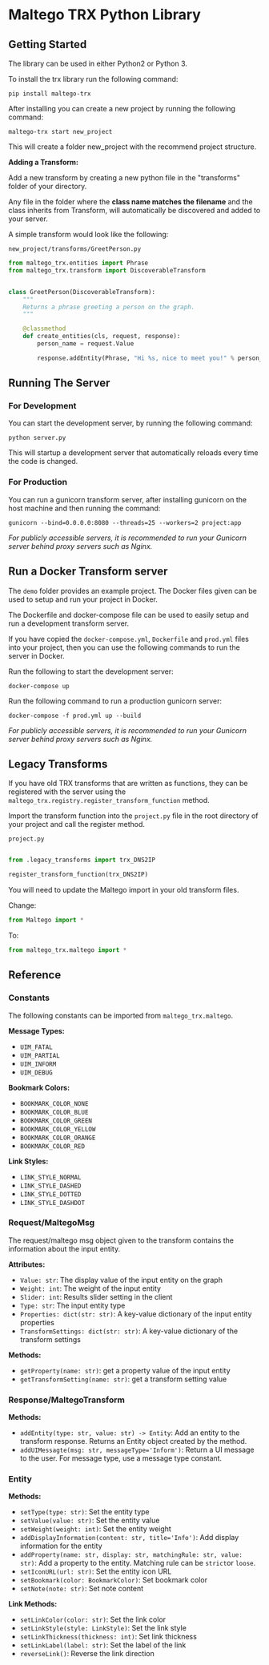 # Maltego TRX Python Library

## Getting Started
The library can be used in either Python2 or Python 3.

To install the trx library run the following command:
```
pip install maltego-trx
```

After installing you can create a new project by running the following command:
```
maltego-trx start new_project
```

This will create a folder new_project with the recommend project structure.

**Adding a Transform:**

Add a new transform by creating a new python file in the "transforms" folder of your directory.

Any file in the folder where the **class name matches the filename** and the class inherits from Transform, will automatically be discovered and added to your server.


A simple transform would look like the following:

`new_project/transforms/GreetPerson.py`
```python
from maltego_trx.entities import Phrase
from maltego_trx.transform import DiscoverableTransform


class GreetPerson(DiscoverableTransform):
    """
    Returns a phrase greeting a person on the graph.
    """

    @classmethod
    def create_entities(cls, request, response):
        person_name = request.Value

        response.addEntity(Phrase, "Hi %s, nice to meet you!" % person_name)
```

## Running The Server
### For Development

You can start the development server, by running the following command:
```
python server.py
```

This will startup a development server that automatically reloads every time the code is changed.

### For Production
You can run a gunicorn transform server, after installing gunicorn on the host machine and then running the command:
```
gunicorn --bind=0.0.0.0:8080 --threads=25 --workers=2 project:app
```

*For publicly accessible servers, it is recommended to run your Gunicorn server behind proxy servers such as Nginx.*

## Run a Docker Transform server
The `demo` folder provides an example project. The Docker files given can be used to setup and run your project in Docker.

The Dockerfile and docker-compose file can be used to easily setup and run a development transform server.

If you have copied the `docker-compose.yml`, `Dockerfile` and `prod.yml` files into your project, 
then you can use the following commands to run the server in Docker.

Run the following to start the development server:
```
docker-compose up
```

Run the following command to run a production gunicorn server:
```
docker-compose -f prod.yml up --build
```

*For publicly accessible servers, it is recommended to run your Gunicorn server behind proxy servers such as Nginx.*

## Legacy Transforms
If you have old TRX transforms that are written as functions, 
they can be registered with the server using the `maltego_trx.registry.register_transform_function` method.

Import the transform function into the `project.py` file in the root directory of your project and call the register method.

`project.py`
```python

from .legacy_transforms import trx_DNS2IP

register_transform_function(trx_DNS2IP)

``` 

You will need to update the Maltego import in your old transform files.

Change:
```python
from Maltego import *
```
To:
```python
from maltego_trx.maltego import *
```

## Reference
### Constants
The following constants can be imported from `maltego_trx.maltego`.

**Message Types:**
 - `UIM_FATAL`
 - `UIM_PARTIAL`
 - `UIM_INFORM`
 - `UIM_DEBUG`
 
**Bookmark Colors:**
 - `BOOKMARK_COLOR_NONE`
 - `BOOKMARK_COLOR_BLUE`
 - `BOOKMARK_COLOR_GREEN`
 - `BOOKMARK_COLOR_YELLOW`
 - `BOOKMARK_COLOR_ORANGE`
 - `BOOKMARK_COLOR_RED`

**Link Styles:**
 - `LINK_STYLE_NORMAL`
 - `LINK_STYLE_DASHED`
 - `LINK_STYLE_DOTTED`
 - `LINK_STYLE_DASHDOT`



### Request/MaltegoMsg
The request/maltego msg object given to the transform contains the information about the input entity.

**Attributes:**
 - `Value: str`: The display value of the input entity on the graph
 - `Weight: int`: The weight of the input entity
 - `Slider: int`: Results slider setting in the client
 - `Type: str`: The input entity type
 - `Properties: dict(str: str)`: A key-value dictionary of the input entity properties
 - `TransformSettings: dict(str: str)`: A key-value dictionary of the transform settings

**Methods:**
 - `getProperty(name: str)`: get a property value of the input entity
 - `getTransformSetting(name: str)`: get a transform setting value

### Response/MaltegoTransform

**Methods:**
 - `addEntity(type: str, value: str) -> Entity`: Add an entity to the transform response. Returns an Entity object created by the method.
 - `addUIMessagte(msg: str, messageType='Inform')`: Return a UI message to the user. For message type, use a message type constant.
 
### Entity

**Methods:**
 - `setType(type: str)`: Set the entity type
 - `setValue(value: str)`: Set the entity value
 - `setWeight(weight: int)`: Set the entity weight
 - `addDisplayInformation(content: str, title='Info')`: Add display information for the entity
 - `addProperty(name: str, display: str, matchingRule: str, value: str)`: Add a property to the entity. Matching rule can be `strict`or `loose`.
 - `setIconURL(url: str)`: Set the entity icon URL
 - `setBookmark(color: BookmarkColor)`: Set bookmark color
 - `setNote(note: str)`: Set note content

**Link Methods:**
 - `setLinkColor(color: str)`: Set the link color
 - `setLinkStyle(style: LinkStyle)`: Set the link style
 - `setLinkThickness(thickness: int)`: Set link thickness
 - `setLinkLabel(label: str)`: Set the label of the link
 - `reverseLink()`: Reverse the link direction
